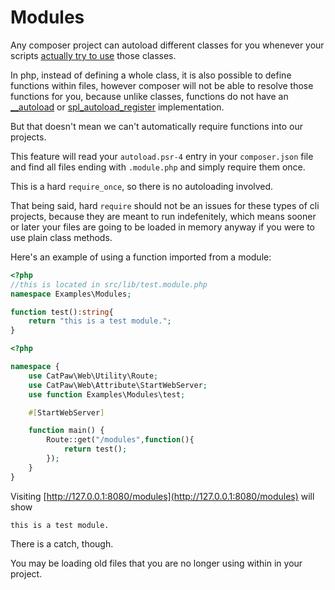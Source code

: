 # Modules

Any composer project can autoload different classes for you whenever your scripts <u>actually try to use</u> those classes.


In php, instead of defining a whole class, it is also possible to define functions within files, however composer will not be able to resolve those functions for you, because unlike classes, functions do not have an [__autoload](https://www.php.net/manual/en/function.autoload.php) or [spl_autoload_register](https://www.php.net/manual/en/function.spl-autoload-register.php) implementation.


But that doesn't mean we can't automatically require functions into our projects.

This feature will read your ```autoload.psr-4``` entry in your ```composer.json``` file and find all files ending with ```.module.php``` and simply require them once.

This is a hard ```require_once```, so there is no autoloading involved.

That being said, hard ```require``` should not be an issues for these types of cli projects, because they are meant to run indefenitely, which means sooner or later your files are going to be loaded in memory anyway if you were to use plain class methods.

Here's an example of using a function imported from a module:

```php
<?php
//this is located in src/lib/test.module.php
namespace Examples\Modules;

function test():string{
    return "this is a test module.";
}
```
```php
<?php

namespace {
    use CatPaw\Web\Utility\Route;
    use CatPaw\Web\Attribute\StartWebServer;
    use function Examples\Modules\test;

    #[StartWebServer]

    function main() {
        Route::get("/modules",function(){
            return test();
        });
    }
}
```

Visiting [http://127.0.0.1:8080/modules](http://127.0.0.1:8080/modules) will show
```text
this is a test module.
```

There is a catch, though.

You may be loading old files that you are no longer using within in your project.